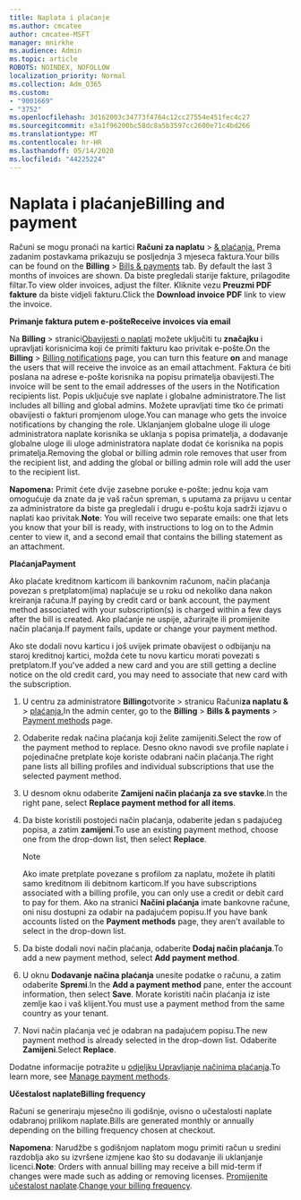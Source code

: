 ```yaml
---
title: Naplata i plaćanje
ms.author: cmcatee
author: cmcatee-MSFT
manager: mnirkhe
ms.audience: Admin
ms.topic: article
ROBOTS: NOINDEX, NOFOLLOW
localization_priority: Normal
ms.collection: Adm_O365
ms.custom:
- "9001669"
- "3752"
ms.openlocfilehash: 3d162003c34773f4764c12cc27554e451fec4c27
ms.sourcegitcommit: e3a1f96200bc58dc8a5b3597cc2600e71c4bd266
ms.translationtype: MT
ms.contentlocale: hr-HR
ms.lasthandoff: 05/14/2020
ms.locfileid: "44225224"
---
```

# <a name="billing-and-payment"></a><span data-ttu-id="41492-102">Naplata i plaćanje</span><span class="sxs-lookup"><span data-stu-id="41492-102">Billing and payment</span></span>

<span data-ttu-id="41492-103">Računi se mogu pronaći na kartici **Računi za naplatu**  >  [& plaćanja.](https://go.microsoft.com/fwlink/p/?linkid=848039)  Prema zadanim postavkama prikazuju se posljednja 3 mjeseca faktura.</span><span class="sxs-lookup"><span data-stu-id="41492-103">Your bills can be found on the **Billing** > [Bills & payments](https://go.microsoft.com/fwlink/p/?linkid=848039) tab.  By default the last 3 months of invoices are shown.</span></span>  <span data-ttu-id="41492-104">Da biste pregledali starije fakture, prilagodite filtar.</span><span class="sxs-lookup"><span data-stu-id="41492-104">To view older invoices, adjust the filter.</span></span>  <span data-ttu-id="41492-105">Kliknite vezu **Preuzmi PDF fakture** da biste vidjeli fakturu.</span><span class="sxs-lookup"><span data-stu-id="41492-105">Click the **Download invoice PDF** link to view the invoice.</span></span>

<span data-ttu-id="41492-106">**Primanje faktura putem e-pošte**</span><span class="sxs-lookup"><span data-stu-id="41492-106">**Receive invoices via email**</span></span>

<span data-ttu-id="41492-107">Na **Billing**  >  stranici[Obavijesti o naplati](https://go.microsoft.com/fwlink/p/?linkid=853212) možete uključiti tu **značajku** i upravljati korisnicima koji će primiti fakturu kao privitak e-pošte.</span><span class="sxs-lookup"><span data-stu-id="41492-107">On the **Billing** > [Billing notifications](https://go.microsoft.com/fwlink/p/?linkid=853212) page, you can turn this feature **on** and manage the users that will receive the invoice as an email attachment.</span></span> <span data-ttu-id="41492-108">Faktura će biti poslana na adrese e-pošte korisnika na popisu primatelja obavijesti.</span><span class="sxs-lookup"><span data-stu-id="41492-108">The invoice will be sent to the email addresses of the users in the Notification recipients list.</span></span> <span data-ttu-id="41492-109">Popis uključuje sve naplate i globalne administratore.</span><span class="sxs-lookup"><span data-stu-id="41492-109">The list includes all billing and global admins.</span></span>  <span data-ttu-id="41492-110">Možete upravljati time tko će primati obavijesti o fakturi promjenom uloge.</span><span class="sxs-lookup"><span data-stu-id="41492-110">You can manage who gets the invoice notifications by changing the role.</span></span>  <span data-ttu-id="41492-111">Uklanjanjem globalne uloge ili uloge administratora naplate korisnika se uklanja s popisa primatelja, a dodavanje globalne uloge ili uloge administratora naplate dodat će korisnika na popis primatelja.</span><span class="sxs-lookup"><span data-stu-id="41492-111">Removing the global or billing admin role removes that user from the recipient list, and adding the global or billing admin role will add the user to the recipient list.</span></span>

<span data-ttu-id="41492-112">**Napomena:** Primit ćete dvije zasebne poruke e-pošte: jednu koja vam omogućuje da znate da je vaš račun spreman, s uputama za prijavu u centar za administratore da biste ga pregledali i drugu e-poštu koja sadrži izjavu o naplati kao privitak.</span><span class="sxs-lookup"><span data-stu-id="41492-112">**Note**: You will receive two separate emails: one that lets you know that your bill is ready, with instructions to log on to the Admin center to view it, and a second email that contains the billing statement as an attachment.</span></span>

<span data-ttu-id="41492-113">**Plaćanja**</span><span class="sxs-lookup"><span data-stu-id="41492-113">**Payment**</span></span>

<span data-ttu-id="41492-114">Ako plaćate kreditnom karticom ili bankovnim računom, način plaćanja povezan s pretplatom(ima) naplaćuje se u roku od nekoliko dana nakon kreiranja računa.</span><span class="sxs-lookup"><span data-stu-id="41492-114">If paying by credit card or bank account, the payment method associated with your subscription(s) is charged within a few days after the bill is created.</span></span> <span data-ttu-id="41492-115">Ako plaćanje ne uspije, ažurirajte ili promijenite način plaćanja.</span><span class="sxs-lookup"><span data-stu-id="41492-115">If payment fails, update or change your payment method.</span></span>

<span data-ttu-id="41492-116">Ako ste dodali novu karticu i još uvijek primate obavijest o odbijanju na staroj kreditnoj kartici, možda ćete tu novu karticu morati povezati s pretplatom.</span><span class="sxs-lookup"><span data-stu-id="41492-116">If you've added a new card and you are still getting a decline notice on the old credit card, you may need to associate that new card with the subscription.</span></span>

1. <span data-ttu-id="41492-117">U centru za administratore **Billing**otvorite  >  stranicu Računi**za naplatu &**  >  [plaćanja.](https://go.microsoft.com/fwlink/p/?linkid=2018806)</span><span class="sxs-lookup"><span data-stu-id="41492-117">In the admin center, go to the **Billing** > **Bills & payments** > [Payment methods](https://go.microsoft.com/fwlink/p/?linkid=2018806) page.</span></span>

2. <span data-ttu-id="41492-118">Odaberite redak načina plaćanja koji želite zamijeniti.</span><span class="sxs-lookup"><span data-stu-id="41492-118">Select the row of the payment method to replace.</span></span> <span data-ttu-id="41492-119">Desno okno navodi sve profile naplate i pojedinačne pretplate koje koriste odabrani način plaćanja.</span><span class="sxs-lookup"><span data-stu-id="41492-119">The right pane lists all billing profiles and individual subscriptions that use the selected payment method.</span></span>

3. <span data-ttu-id="41492-120">U desnom oknu odaberite **Zamijeni način plaćanja za sve stavke**.</span><span class="sxs-lookup"><span data-stu-id="41492-120">In the right pane, select **Replace payment method for all items**.</span></span>

4. <span data-ttu-id="41492-121">Da biste koristili postojeći način plaćanja, odaberite jedan s padajućeg popisa, a zatim **zamijeni**.</span><span class="sxs-lookup"><span data-stu-id="41492-121">To use an existing payment method, choose one from the drop-down list, then select **Replace**.</span></span>

    > [!NOTE]
    > <span data-ttu-id="41492-122">Ako imate pretplate povezane s profilom za naplatu, možete ih platiti samo kreditnom ili debitnom karticom.</span><span class="sxs-lookup"><span data-stu-id="41492-122">If you have subscriptions associated with a billing profile, you can only use a credit or debit card to pay for them.</span></span> <span data-ttu-id="41492-123">Ako na stranici **Načini plaćanja** imate bankovne račune, oni nisu dostupni za odabir na padajućem popisu.</span><span class="sxs-lookup"><span data-stu-id="41492-123">If you have bank accounts listed on the **Payment methods** page, they aren't available to select in the drop-down list.</span></span>

5. <span data-ttu-id="41492-124">Da biste dodali novi način plaćanja, odaberite **Dodaj način plaćanja**.</span><span class="sxs-lookup"><span data-stu-id="41492-124">To add a new payment method, select **Add payment method**.</span></span>

6. <span data-ttu-id="41492-125">U oknu **Dodavanje načina plaćanja** unesite podatke o računu, a zatim odaberite **Spremi**.</span><span class="sxs-lookup"><span data-stu-id="41492-125">In the **Add a payment method** pane, enter the account information, then select **Save**.</span></span> <span data-ttu-id="41492-126">Morate koristiti način plaćanja iz iste zemlje kao i vaš klijent.</span><span class="sxs-lookup"><span data-stu-id="41492-126">You must use a payment method from the same country as your tenant.</span></span>

7. <span data-ttu-id="41492-127">Novi način plaćanja već je odabran na padajućem popisu.</span><span class="sxs-lookup"><span data-stu-id="41492-127">The new payment method is already selected in the drop-down list.</span></span> <span data-ttu-id="41492-128">Odaberite **Zamijeni**.</span><span class="sxs-lookup"><span data-stu-id="41492-128">Select **Replace**.</span></span>

<span data-ttu-id="41492-129">Dodatne informacije potražite u [odjeljku Upravljanje načinima plaćanja](https://docs.microsoft.com/microsoft-365/commerce/billing-and-payments/manage-payment-methods).</span><span class="sxs-lookup"><span data-stu-id="41492-129">To learn more, see [Manage payment methods](https://docs.microsoft.com/microsoft-365/commerce/billing-and-payments/manage-payment-methods).</span></span>

<span data-ttu-id="41492-130">**Učestalost naplate**</span><span class="sxs-lookup"><span data-stu-id="41492-130">**Billing frequency**</span></span>

<span data-ttu-id="41492-131">Računi se generiraju mjesečno ili godišnje, ovisno o učestalosti naplate odabranoj prilikom naplate.</span><span class="sxs-lookup"><span data-stu-id="41492-131">Bills are generated monthly or annually depending on the billing frequency chosen at checkout.</span></span>  

<span data-ttu-id="41492-132">**Napomena**: Narudžbe s godišnjom naplatom mogu primiti račun u sredini razdoblja ako su izvršene izmjene kao što su dodavanje ili uklanjanje licenci.</span><span class="sxs-lookup"><span data-stu-id="41492-132">**Note**: Orders with annual billing may receive a bill mid-term if changes were made such as adding or removing licenses.</span></span> <span data-ttu-id="41492-133">[Promijenite učestalost naplate](https://docs.microsoft.com/microsoft-365/commerce/billing-and-payments/change-payment-frequency).</span><span class="sxs-lookup"><span data-stu-id="41492-133">[Change your billing frequency](https://docs.microsoft.com/microsoft-365/commerce/billing-and-payments/change-payment-frequency).</span></span>
